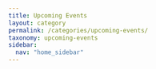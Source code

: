 ```yaml
---
title: Upcoming Events
layout: category
permalink: /categories/upcoming-events/
taxonomy: upcoming-events
sidebar:
  nav: "home_sidebar"
---
```

